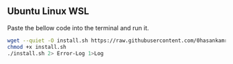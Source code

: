 ## Ubuntu Linux WSL
Paste the bellow code into the terminal and run it. 
```bash
wget --quiet -O install.sh https://raw.githubusercontent.com/0hasankamrul0/My-Default-Settings/master/script/install.sh
chmod +x install.sh
./install.sh 2> Error-Log 1>Log
```
